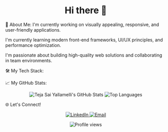 <div align="center">
<h1>Hi there 👋</h1>
</div>

🚀 About Me:
I'm currently working on visually appealing, responsive, and user-friendly applications.

I'm currently learning modern front-end frameworks, UI/UX principles, and performance optimization.

I'm passionate about building high-quality web solutions and collaborating in team environments.

🛠️ My Tech Stack:
<!-- Add more badges as needed, based on your skills -->

📈 My GitHub Stats:
<div align="center">
<img src="https://github-readme-stats.vercel.app/api?username=Tejasai120603&show_icons=true&theme=dark&hide_border=true&count_private=true&line_height=25" alt="Teja Sai Yallamelli's GitHub Stats" />
<img src="https://github-readme-stats.vercel.app/api/top-langs/?username=Tejasai120603&layout=compact&theme=dark&hide_border=true&langs_count=6" alt="Top Languages" />
</div>

🌐 Let's Connect!
<p align="center">
<a href="https://www.linkedin.com/in/teja-sai-yallamelli-a5685b320/" target="_blank">
<img src="https://img.shields.io/badge/LinkedIn-0077B5?style=for-the-badge&logo=linkedin&logoColor=white" alt="LinkedIn" />
</a>
<a href="mailto:tejasairavikumar@gmail.com">
<img src="https://img.shields.io/badge/Email-D14836?style=for-the-badge&logo=gmail&logoColor=white" alt="Email" />
</a>
</p>

<div align="center">
<img src="https://komarev.com/ghpvc/?username=Tejasai120603&color=blue&style=flat-square" alt="Profile views" />
</div>
